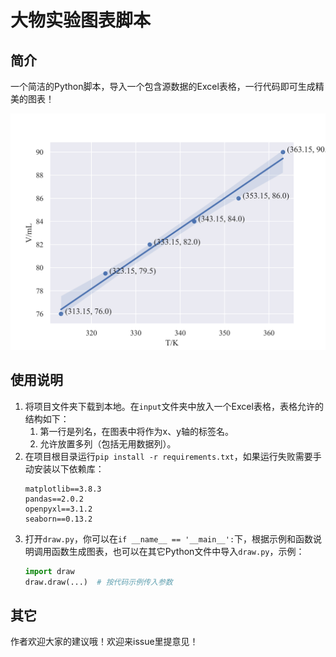 # 大物实验图表脚本
## 简介
一个简洁的Python脚本，导入一个包含源数据的Excel表格，一行代码即可生成精美的图表！

![output3.png](output/output3.png)

## 使用说明
1. 将项目文件夹下载到本地。在`input`文件夹中放入一个Excel表格，表格允许的结构如下：
   1. 第一行是列名，在图表中将作为x、y轴的标签名。
   2. 允许放置多列（包括无用数据列）。
2. 在项目根目录运行`pip install -r requirements.txt`，如果运行失败需要手动安装以下依赖库：
   ```text
   matplotlib==3.8.3
   pandas==2.0.2
   openpyxl==3.1.2
   seaborn==0.13.2
   ```
3. 打开`draw.py`，你可以在`if __name__ == '__main__':`下，根据示例和函数说明调用函数生成图表，也可以在其它Python文件中导入`draw.py`，示例：
   ```python
   import draw
   draw.draw(...)  # 按代码示例传入参数 
   ```
   
## 其它
作者欢迎大家的建议哦！欢迎来issue里提意见！